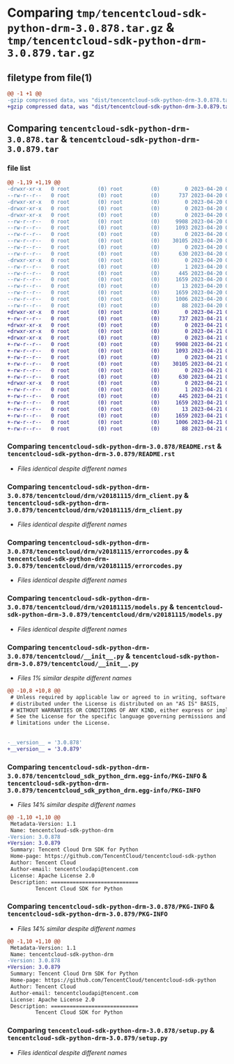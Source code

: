 # Comparing `tmp/tencentcloud-sdk-python-drm-3.0.878.tar.gz` & `tmp/tencentcloud-sdk-python-drm-3.0.879.tar.gz`

## filetype from file(1)

```diff
@@ -1 +1 @@
-gzip compressed data, was "dist/tencentcloud-sdk-python-drm-3.0.878.tar", last modified: Thu Apr 20 00:26:55 2023, max compression
+gzip compressed data, was "dist/tencentcloud-sdk-python-drm-3.0.879.tar", last modified: Fri Apr 21 00:43:24 2023, max compression
```

## Comparing `tencentcloud-sdk-python-drm-3.0.878.tar` & `tencentcloud-sdk-python-drm-3.0.879.tar`

### file list

```diff
@@ -1,19 +1,19 @@
-drwxr-xr-x   0 root         (0) root         (0)        0 2023-04-20 00:26:55.000000 tencentcloud-sdk-python-drm-3.0.878/
--rw-r--r--   0 root         (0) root         (0)      737 2023-04-20 00:26:55.000000 tencentcloud-sdk-python-drm-3.0.878/README.rst
-drwxr-xr-x   0 root         (0) root         (0)        0 2023-04-20 00:26:55.000000 tencentcloud-sdk-python-drm-3.0.878/tencentcloud/
-drwxr-xr-x   0 root         (0) root         (0)        0 2023-04-20 00:26:55.000000 tencentcloud-sdk-python-drm-3.0.878/tencentcloud/drm/
-drwxr-xr-x   0 root         (0) root         (0)        0 2023-04-20 00:26:55.000000 tencentcloud-sdk-python-drm-3.0.878/tencentcloud/drm/v20181115/
--rw-r--r--   0 root         (0) root         (0)     9908 2023-04-20 00:26:55.000000 tencentcloud-sdk-python-drm-3.0.878/tencentcloud/drm/v20181115/drm_client.py
--rw-r--r--   0 root         (0) root         (0)     1093 2023-04-20 00:26:55.000000 tencentcloud-sdk-python-drm-3.0.878/tencentcloud/drm/v20181115/errorcodes.py
--rw-r--r--   0 root         (0) root         (0)        0 2023-04-20 00:26:55.000000 tencentcloud-sdk-python-drm-3.0.878/tencentcloud/drm/v20181115/__init__.py
--rw-r--r--   0 root         (0) root         (0)    30105 2023-04-20 00:26:55.000000 tencentcloud-sdk-python-drm-3.0.878/tencentcloud/drm/v20181115/models.py
--rw-r--r--   0 root         (0) root         (0)        0 2023-04-20 00:26:55.000000 tencentcloud-sdk-python-drm-3.0.878/tencentcloud/drm/__init__.py
--rw-r--r--   0 root         (0) root         (0)      630 2023-04-20 00:26:55.000000 tencentcloud-sdk-python-drm-3.0.878/tencentcloud/__init__.py
-drwxr-xr-x   0 root         (0) root         (0)        0 2023-04-20 00:26:55.000000 tencentcloud-sdk-python-drm-3.0.878/tencentcloud_sdk_python_drm.egg-info/
--rw-r--r--   0 root         (0) root         (0)        1 2023-04-20 00:26:55.000000 tencentcloud-sdk-python-drm-3.0.878/tencentcloud_sdk_python_drm.egg-info/dependency_links.txt
--rw-r--r--   0 root         (0) root         (0)      445 2023-04-20 00:26:55.000000 tencentcloud-sdk-python-drm-3.0.878/tencentcloud_sdk_python_drm.egg-info/SOURCES.txt
--rw-r--r--   0 root         (0) root         (0)     1659 2023-04-20 00:26:55.000000 tencentcloud-sdk-python-drm-3.0.878/tencentcloud_sdk_python_drm.egg-info/PKG-INFO
--rw-r--r--   0 root         (0) root         (0)       13 2023-04-20 00:26:55.000000 tencentcloud-sdk-python-drm-3.0.878/tencentcloud_sdk_python_drm.egg-info/top_level.txt
--rw-r--r--   0 root         (0) root         (0)     1659 2023-04-20 00:26:55.000000 tencentcloud-sdk-python-drm-3.0.878/PKG-INFO
--rw-r--r--   0 root         (0) root         (0)     1006 2023-04-20 00:26:55.000000 tencentcloud-sdk-python-drm-3.0.878/setup.py
--rw-r--r--   0 root         (0) root         (0)       88 2023-04-20 00:26:55.000000 tencentcloud-sdk-python-drm-3.0.878/setup.cfg
+drwxr-xr-x   0 root         (0) root         (0)        0 2023-04-21 00:43:24.000000 tencentcloud-sdk-python-drm-3.0.879/
+-rw-r--r--   0 root         (0) root         (0)      737 2023-04-21 00:43:24.000000 tencentcloud-sdk-python-drm-3.0.879/README.rst
+drwxr-xr-x   0 root         (0) root         (0)        0 2023-04-21 00:43:24.000000 tencentcloud-sdk-python-drm-3.0.879/tencentcloud/
+drwxr-xr-x   0 root         (0) root         (0)        0 2023-04-21 00:43:24.000000 tencentcloud-sdk-python-drm-3.0.879/tencentcloud/drm/
+drwxr-xr-x   0 root         (0) root         (0)        0 2023-04-21 00:43:24.000000 tencentcloud-sdk-python-drm-3.0.879/tencentcloud/drm/v20181115/
+-rw-r--r--   0 root         (0) root         (0)     9908 2023-04-21 00:43:24.000000 tencentcloud-sdk-python-drm-3.0.879/tencentcloud/drm/v20181115/drm_client.py
+-rw-r--r--   0 root         (0) root         (0)     1093 2023-04-21 00:43:24.000000 tencentcloud-sdk-python-drm-3.0.879/tencentcloud/drm/v20181115/errorcodes.py
+-rw-r--r--   0 root         (0) root         (0)        0 2023-04-21 00:43:24.000000 tencentcloud-sdk-python-drm-3.0.879/tencentcloud/drm/v20181115/__init__.py
+-rw-r--r--   0 root         (0) root         (0)    30105 2023-04-21 00:43:24.000000 tencentcloud-sdk-python-drm-3.0.879/tencentcloud/drm/v20181115/models.py
+-rw-r--r--   0 root         (0) root         (0)        0 2023-04-21 00:43:24.000000 tencentcloud-sdk-python-drm-3.0.879/tencentcloud/drm/__init__.py
+-rw-r--r--   0 root         (0) root         (0)      630 2023-04-21 00:43:24.000000 tencentcloud-sdk-python-drm-3.0.879/tencentcloud/__init__.py
+drwxr-xr-x   0 root         (0) root         (0)        0 2023-04-21 00:43:24.000000 tencentcloud-sdk-python-drm-3.0.879/tencentcloud_sdk_python_drm.egg-info/
+-rw-r--r--   0 root         (0) root         (0)        1 2023-04-21 00:43:24.000000 tencentcloud-sdk-python-drm-3.0.879/tencentcloud_sdk_python_drm.egg-info/dependency_links.txt
+-rw-r--r--   0 root         (0) root         (0)      445 2023-04-21 00:43:24.000000 tencentcloud-sdk-python-drm-3.0.879/tencentcloud_sdk_python_drm.egg-info/SOURCES.txt
+-rw-r--r--   0 root         (0) root         (0)     1659 2023-04-21 00:43:24.000000 tencentcloud-sdk-python-drm-3.0.879/tencentcloud_sdk_python_drm.egg-info/PKG-INFO
+-rw-r--r--   0 root         (0) root         (0)       13 2023-04-21 00:43:24.000000 tencentcloud-sdk-python-drm-3.0.879/tencentcloud_sdk_python_drm.egg-info/top_level.txt
+-rw-r--r--   0 root         (0) root         (0)     1659 2023-04-21 00:43:24.000000 tencentcloud-sdk-python-drm-3.0.879/PKG-INFO
+-rw-r--r--   0 root         (0) root         (0)     1006 2023-04-21 00:43:24.000000 tencentcloud-sdk-python-drm-3.0.879/setup.py
+-rw-r--r--   0 root         (0) root         (0)       88 2023-04-21 00:43:24.000000 tencentcloud-sdk-python-drm-3.0.879/setup.cfg
```

### Comparing `tencentcloud-sdk-python-drm-3.0.878/README.rst` & `tencentcloud-sdk-python-drm-3.0.879/README.rst`

 * *Files identical despite different names*

### Comparing `tencentcloud-sdk-python-drm-3.0.878/tencentcloud/drm/v20181115/drm_client.py` & `tencentcloud-sdk-python-drm-3.0.879/tencentcloud/drm/v20181115/drm_client.py`

 * *Files identical despite different names*

### Comparing `tencentcloud-sdk-python-drm-3.0.878/tencentcloud/drm/v20181115/errorcodes.py` & `tencentcloud-sdk-python-drm-3.0.879/tencentcloud/drm/v20181115/errorcodes.py`

 * *Files identical despite different names*

### Comparing `tencentcloud-sdk-python-drm-3.0.878/tencentcloud/drm/v20181115/models.py` & `tencentcloud-sdk-python-drm-3.0.879/tencentcloud/drm/v20181115/models.py`

 * *Files identical despite different names*

### Comparing `tencentcloud-sdk-python-drm-3.0.878/tencentcloud/__init__.py` & `tencentcloud-sdk-python-drm-3.0.879/tencentcloud/__init__.py`

 * *Files 1% similar despite different names*

```diff
@@ -10,8 +10,8 @@
 # Unless required by applicable law or agreed to in writing, software
 # distributed under the License is distributed on an "AS IS" BASIS,
 # WITHOUT WARRANTIES OR CONDITIONS OF ANY KIND, either express or implied.
 # See the License for the specific language governing permissions and
 # limitations under the License.
 
 
-__version__ = '3.0.878'
+__version__ = '3.0.879'
```

### Comparing `tencentcloud-sdk-python-drm-3.0.878/tencentcloud_sdk_python_drm.egg-info/PKG-INFO` & `tencentcloud-sdk-python-drm-3.0.879/tencentcloud_sdk_python_drm.egg-info/PKG-INFO`

 * *Files 14% similar despite different names*

```diff
@@ -1,10 +1,10 @@
 Metadata-Version: 1.1
 Name: tencentcloud-sdk-python-drm
-Version: 3.0.878
+Version: 3.0.879
 Summary: Tencent Cloud Drm SDK for Python
 Home-page: https://github.com/TencentCloud/tencentcloud-sdk-python
 Author: Tencent Cloud
 Author-email: tencentcloudapi@tencent.com
 License: Apache License 2.0
 Description: ============================
         Tencent Cloud SDK for Python
```

### Comparing `tencentcloud-sdk-python-drm-3.0.878/PKG-INFO` & `tencentcloud-sdk-python-drm-3.0.879/PKG-INFO`

 * *Files 14% similar despite different names*

```diff
@@ -1,10 +1,10 @@
 Metadata-Version: 1.1
 Name: tencentcloud-sdk-python-drm
-Version: 3.0.878
+Version: 3.0.879
 Summary: Tencent Cloud Drm SDK for Python
 Home-page: https://github.com/TencentCloud/tencentcloud-sdk-python
 Author: Tencent Cloud
 Author-email: tencentcloudapi@tencent.com
 License: Apache License 2.0
 Description: ============================
         Tencent Cloud SDK for Python
```

### Comparing `tencentcloud-sdk-python-drm-3.0.878/setup.py` & `tencentcloud-sdk-python-drm-3.0.879/setup.py`

 * *Files identical despite different names*

